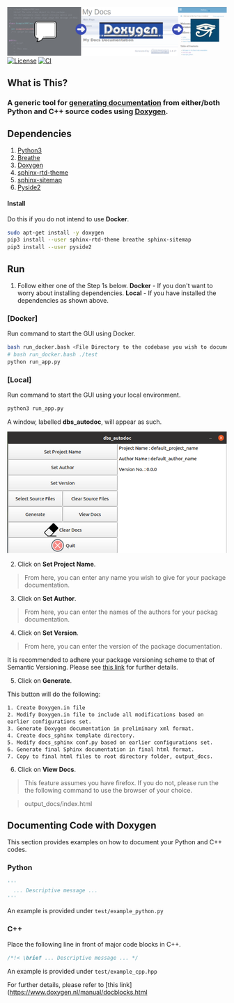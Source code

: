 ![](img/function.png)
[![License](https://img.shields.io/badge/License-Apache%202.0-blue.svg)](https://opensource.org/licenses/Apache-2.0) [![CI](https://github.com/cardboardcode/dbs_autodoc/actions/workflows/ci.yml/badge.svg)](https://github.com/cardboardcode/dbs_autodoc/actions/workflows/ci.yml)

## **What is This?**

### A generic tool for <ins>generating documentation</ins> from either/both **Python** and **C++** source codes using <ins>Doxygen</ins>.

## **Dependencies**
1. [Python3](https://www.python.org/downloads/)
2. [Breathe](https://pypi.org/project/breathe/)
3. [Doxygen](https://www.doxygen.nl/index.html)
4. [sphinx-rtd-theme](https://sphinx-rtd-theme.readthedocs.io/en/stable/installing.html)
5. [sphinx-sitemap](https://pypi.org/project/sphinx-sitemap/)
6. [Pyside2](https://pypi.org/project/PySide2/)

#### Install
Do this if you do not intend to use **Docker**.

```bash
sudo apt-get install -y doxygen
pip3 install --user sphinx-rtd-theme breathe sphinx-sitemap
pip3 install --user pyside2
```

## **Run**

1. Follow either one of the Step 1s below.
**Docker** - If you don't want to worry about installing dependencies.
**Local** - If you have installed the dependencies as shown above.

### [**Docker**]
Run command to start the GUI using Docker.

```bash
bash run_docker.bash <File Directory to the codebase you wish to document>
# bash run_docker.bash ./test
python run_app.py
```
### [**Local**]
Run command to start the GUI using your local environment.

```bash
python3 run_app.py
```

A window, labelled **dbs_autodoc**, will appear as such.

![](img/gui_window.png)

2. Click on **Set Project Name**.

> From here, you can enter any name you wish to give for your package documentation.

3. Click on **Set Author**.

> From here, you can enter the names of the authors for your packag documentation.

4. Click on **Set Version**.

> From here, you can enter the version of the package documentation.

It is recommended to adhere your package versioning scheme to that of Semantic Versioning. Please see [this link](https://semver.org/) for further details.

5. Click on **Generate**.

This button will do the following:

```
1. Create Doxygen.in file
2. Modify Doxygen.in file to include all modifications based on earlier configurations set.
3. Generate Doxygen documentation in preliminary xml format.
4. Create docs_sphinx template directory.
5. Modify docs_sphinx conf.py based on earlier configurations set.
6. Generate final Sphinx documentation in final html format.
7. Copy to final html files to root directory folder, output_docs.
```

6. Click on **View Docs**.

> This feature assumes you have firefox. If you do not, please run the the following command to use the browser of your choice.

> <browser> output_docs/index.html


## **Documenting Code with Doxygen**

This section provides examples on how to document your Python and C++ codes.

### **Python**

```python
'''
  ... Descriptive message ...
'''
```
An example is provided under `test/example_python.py`

### **C++**

Place the following line in front of major code blocks in C++.
```cpp
/*!< \brief ... Descriptive message ... */
```
An example is provided under `test/example_cpp.hpp`

For further details, please refer to [this link](https://www.doxygen.nl/manual/docblocks.html
